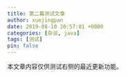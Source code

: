 ```yaml
---
title: 第二篇测试文章
author: xuejingpan
date: 2019-08-10 20:57:01 +0800
categories: [杂谈, java]
tags: [测试]
pin: false
---
```

本文章内容仅供测试右侧的最近更新功能。
